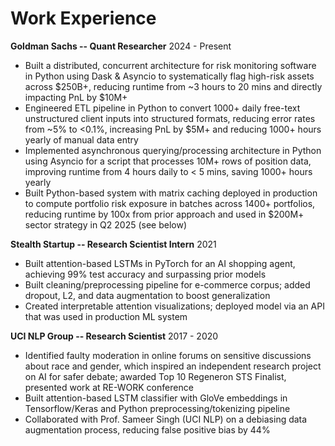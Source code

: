 # Work Experience

**Goldman Sachs -- Quant Researcher** 2024 - Present

- Built a distributed, concurrent architecture for risk monitoring software in Python using Dask & Asyncio to systematically flag high-risk assets across $250B+, reducing runtime from ~3 hours to 20 mins and directly impacting PnL by $10M+
- Engineered ETL pipeline in Python to convert 1000+ daily free-text unstructured client inputs into structured formats, reducing error rates from ~5% to <0.1%, increasing PnL by $5M+ and reducing 1000+ hours yearly of manual data entry
- Implemented asynchronous querying/processing architecture in Python using Asyncio for a script that processes 10M+ rows of position data, improving runtime from 4 hours daily to < 5 mins, saving 1000+ hours yearly
- Built Python-based system with matrix caching deployed in production to compute portfolio risk exposure in batches across 1400+ portfolios, reducing runtime by 100x from prior approach and used in $200M+ sector strategy in Q2 2025 (see below)

**Stealth Startup -- Research Scientist Intern** 2021
- Built attention-based LSTMs in PyTorch for an AI shopping agent, achieving 99% test accuracy and surpassing prior models
- Built cleaning/preprocessing pipeline for e-commerce corpus; added dropout, L2, and data augmentation to boost generalization
- Created interpretable attention visualizations; deployed model via an API that was used in production ML system

**UCI NLP Group -- Research Scientist** 2017 - 2020
- Identified faulty moderation in online forums on sensitive discussions about race and gender, which inspired an independent research project on AI for safer debate; awarded Top 10 Regeneron STS Finalist, presented work at RE-WORK conference
- Built attention-based LSTM classifier with GloVe embeddings in Tensorflow/Keras and Python preprocessing/tokenizing pipeline
- Collaborated with Prof. Sameer Singh (UCI NLP) on a debiasing data augmentation process, reducing false positive bias by 44%
